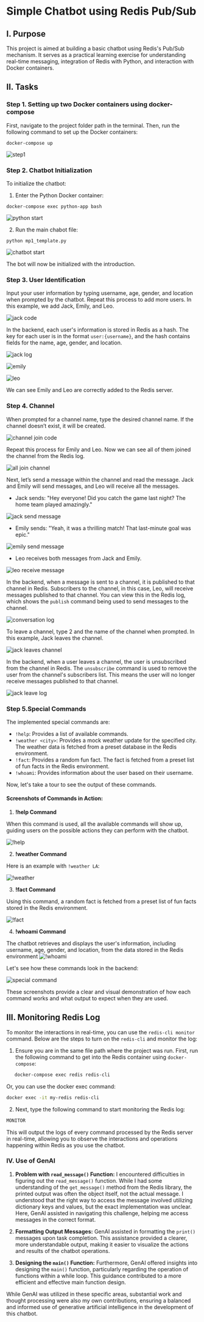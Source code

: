 # Simple Chatbot using Redis Pub/Sub

## I. Purpose
This project is aimed at building a basic chatbot using Redis's Pub/Sub mechanism. It serves as a practical learning exercise for understanding real-time messaging, integration of Redis with Python, and interaction with Docker containers.

## II. Tasks
### Step 1. Setting up two Docker containers using docker-compose 

First, navigate to the project folder path in the terminal. Then, run the following command to set up the Docker containers:

```
docker-compose up
```
![step1](https://github.com/minu803/redis-chatbot/assets/111295624/566597b0-6a6f-4826-8a1f-7a5847c8439d)


### Step 2. Chatbot Initialization

To initialize the chatbot:

1. Enter the Python Docker container:
```
docker-compose exec python-app bash
```
![python start](https://github.com/minu803/redis-chatbot/assets/111295624/1a329078-c1ba-465e-8de1-e5e14677bdd7)

2. Run the main chabot file:

```
python mp1_template.py
```
![chatbot start](https://github.com/minu803/redis-chatbot/assets/111295624/532241eb-5f2b-48d7-81f0-9a07b499ebb2)

The bot will now be initialized with the introduction.

### Step 3. User Identification

Input your user information by typing username, age, gender, and location when prompted by the chatbot. Repeat this process to add more users. In this example, we add Jack, Emily, and Leo.

![jack code](https://github.com/minu803/redis-chatbot/assets/111295624/ce4c8237-b1b9-4e43-be83-15e580e978a3)

In the backend, each user's information is stored in Redis as a hash. The key for each user is in the format `user:{username}`, and the hash contains fields for the name, age, gender, and location. 

![jack log](https://github.com/minu803/redis-chatbot/assets/111295624/d500a890-7f5c-4d3b-bac6-6667fae062d9)

![emily](https://github.com/minu803/redis-chatbot/assets/111295624/eb800725-8288-41a0-a747-be3c820f19dd)

![leo](https://github.com/minu803/redis-chatbot/assets/111295624/bfa94672-b772-4c20-a884-968913fe8323)

We can see Emily and Leo are correctly added to the Redis server.

### Step 4. Channel

When prompted for a channel name, type the desired channel name. If the channel doesn’t exist, it will be created.

![channel join code](https://github.com/minu803/redis-chatbot/assets/111295624/ad61ff6a-8e91-4229-826a-bbd45c975f4a)

Repeat this process for Emily and Leo. Now we can see all of them joined the channel from the Redis log.

![all join channel](https://github.com/minu803/redis-chatbot/assets/111295624/aa437482-140f-4fde-90b2-bcc28790f56e)

Next, let’s send a message within the channel and read the message. Jack and Emily will send messages, and Leo will receive all the messages.
- Jack sends: "Hey everyone! Did you catch the game last night? The home team played amazingly."

![jack send message](https://github.com/minu803/redis-chatbot/assets/111295624/f8aa9aeb-176e-4f28-ab3d-2aaab3b10be5)

- Emily sends: "Yeah, it was a thrilling match! That last-minute goal was epic."

![emily send message](https://github.com/minu803/redis-chatbot/assets/111295624/6b813537-0b8a-4120-a935-75d03ed2e331)

- Leo receives both messages from Jack and Emily.

![leo receive message](https://github.com/minu803/redis-chatbot/assets/111295624/a6484274-bf8f-40ea-8237-ba0358f89f76)

In the backend, when a message is sent to a channel, it is published to that channel in Redis. Subscribers to the channel, in this case, Leo, will receive messages published to that channel. You can view this in the Redis log, which shows the `publish` command being used to send messages to the channel.

![conversation log](https://github.com/minu803/redis-chatbot/assets/111295624/a5356be7-4110-4106-b697-11ef3372e71d)

To leave a channel, type 2 and the name of the channel when prompted. In this example, Jack leaves the channel.

![jack leaves channel](https://github.com/minu803/redis-chatbot/assets/111295624/eef1177a-a22f-4e83-b707-93a9f1c5a6b1)

In the backend, when a user leaves a channel, the user is unsubscribed from the channel in Redis. The `unsubscribe` command is used to remove the user from the channel's subscribers list. This means the user will no longer receive messages published to that channel. 

![jack leave log](https://github.com/minu803/redis-chatbot/assets/111295624/672b9fac-9462-4446-968b-57dfc746935e)

### Step 5.Special Commands

The implemented special commands are:

- `!help`: Provides a list of available commands.
- `!weather <city>`: Provides a mock weather update for the specified city. The weather data is fetched from a preset database in the Redis environment.
- `!fact`: Provides a random fun fact. The fact is fetched from a preset list of fun facts in the Redis environment.
- `!whoami`: Provides information about the user based on their username.

Now, let's take a  tour to see the output of these commands.

#### Screenshots of Commands in Action:

1. **!help Command**
   
When this command is used, all the available commands will show up, guiding users on the possible actions they can perform with the chatbot.

![!help](https://github.com/minu803/redis-chatbot/assets/111295624/bbbccb56-7387-4edd-ad6b-3b399203f8b0)

2. **!weather Command**

Here is an example with `!weather LA`:

![!weather](https://github.com/minu803/redis-chatbot/assets/111295624/e436a3b3-fe0f-4137-8d37-5dd1f30b705a)

3. **!fact Command**

Using this command, a random fact is fetched from a preset list of fun facts stored in the Redis environment.

![!fact](https://github.com/minu803/redis-chatbot/assets/111295624/4abd7235-5cb5-48e1-be0b-23eccaf2fe5b)

4. **!whoami Command**

The chatbot retrieves and displays the user's information, including username, age, gender, and location, from the data stored in the Redis environment
![!whoami](https://github.com/minu803/redis-chatbot/assets/111295624/e8f6d9e5-72d1-4970-97f9-5404158f8210)


Let's see how these commands look in the backend:

![special command](https://github.com/minu803/redis-chatbot/assets/111295624/aaf88ff2-0532-4011-a684-fdba92320de7)

These screenshots provide a clear and visual demonstration of how each command works and what output to expect when they are used.

## III. Monitoring Redis Log

To monitor the interactions in real-time, you can use the `redis-cli monitor` command. Below are the steps to turn on the `redis-cli` and monitor the log:

1. Ensure you are in the same file path where the project was run. First, run the following command to get into the Redis container using `docker-compose`:

```bash
   docker-compose exec redis redis-cli
```

Or, you can use the docker exec command:

```bash
docker exec -it my-redis redis-cli
```
2. Next, type the following command to start monitoring the Redis log:

```bash
MONITOR
```

This will output the logs of every command processed by the Redis server in real-time, allowing you to observe the interactions and operations happening within Redis as you use the chatbot.

### IV. Use of GenAI

1. **Problem with `read_message()` Function:**
   I encountered difficulties in figuring out the `read_message()` function. While I had some understanding of the `get_message()` method from the Redis library, the printed output was often the object itself, not the actual message. I understood that the right way to access the message involved utilizing dictionary keys and values, but the exact implementation was unclear. Here, GenAI assisted in navigating this challenge, helping me access messages in the correct format.

2. **Formatting Output Messages:**
   GenAI assisted in formatting the `print()` messages upon task completion. This assistance provided a clearer, more understandable output, making it easier to visualize the actions and results of the chatbot operations.

3. **Designing the `main()` Function:**
   Furthermore, GenAI offered insights into designing the `main()` function, particularly regarding the operation of functions within a while loop. This guidance contributed to a more efficient and effective main function design.

While GenAI was utilized in these specific areas, substantial work and thought processing were also my own contributions, ensuring a balanced and informed use of generative artificial intelligence in the development of this chatbot.
